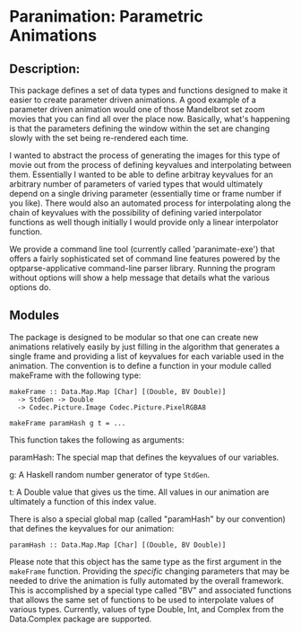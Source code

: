 # Paranimation: Parametric Animations


## Description:

This package defines a set of data types and functions designed to make
it easier to create parameter driven animations. A good example of a
parameter driven animation would one of those Mandelbrot set zoom
movies that you can find all over the place now. Basically, what's
happening is that the parameters defining the window within the set
are changing slowly with the set being re-rendered each time.

I wanted to abstract the process of generating the images for this
type of movie out from the process of defining keyvalues and
interpolating between them. Essentially I wanted to be able to define
arbitray keyvalues for an arbitrary number of parameters of varied
types that would ultimately depend on a single driving parameter
(essentially time or frame number if you like). There would also an
automated process for interpolating along the chain of keyvalues with
the possibility of defining varied interpolator functions as well
though initially I would provide only a linear interpolator function.

We provide a command line tool (currently called 'paranimate-exe')
that offers a fairly sophisticated set of command line features
powered by the optparse-applicative command-line parser
library. Running the program without options will show a help message
that details what the various options do.

## Modules

The package is designed to be modular so that one can create new
animations relatively easily by just filling in the algorithm that
generates a single frame and providing a list of keyvalues for each
variable used in the animation. The convention is to define a function
in your module called makeFrame with the following type:

```   
makeFrame :: Data.Map.Map [Char] [(Double, BV Double)]
  -> StdGen -> Double
  -> Codec.Picture.Image Codec.Picture.PixelRGBA8

makeFrame paramHash g t = ...
```
This function takes the following as arguments:

paramHash: The special map that defines the keyvalues of our variables.

g: A Haskell random number generator of type `StdGen`.

t: A Double value that gives us the time. All values in our animation
are ultimately a function of this index value.


There is also a special global map (called "paramHash" by our convention)
that defines the keyvalues for our animation:

```
paramHash :: Data.Map.Map [Char] [(Double, BV Double)]
```

Please note that this object has the same type as the first argument
in the `makeFrame` function. Providing the *specific* changing
parameters that may be needed to drive the animation is fully
automated by the overall framework. This is accomplished by a special
type called "BV" and associated functions that allows the same set of
functions to be used to interpolate values of various
types. Currently, values of type Double, Int, and Complex from the
Data.Complex package are supported.


